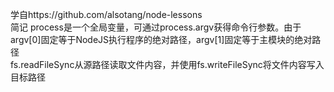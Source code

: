 学自https://github.com/alsotang/node-lessons  
简记
process是一个全局变量，可通过process.argv获得命令行参数。由于argv[0]固定等于NodeJS执行程序的绝对路径，argv[1]固定等于主模块的绝对路径  
fs.readFileSync从源路径读取文件内容，并使用fs.writeFileSync将文件内容写入目标路径
